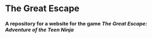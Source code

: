 # The Great Escape

### A repository for a website for the game _The Great Escape: Adventure of the Teen Ninja_